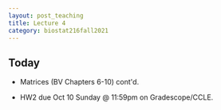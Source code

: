 ```yaml
---
layout: post_teaching
title: Lecture 4
category: biostat216fall2021
---
```


## Today

* Matrices (BV Chapters 6-10) cont'd.

* HW2 due Oct 10 Sunday @ 11:59pm on Gradescope/CCLE.


